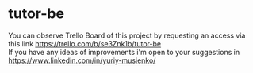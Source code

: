 # tutor-be
You can observe Trello Board of this project by requesting an access via this link https://trello.com/b/se3Znk1b/tutor-be  
If you have any ideas of improvements i'm open to your suggestions in https://www.linkedin.com/in/yuriy-musienko/
